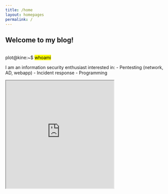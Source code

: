 ```yaml
---
title: /home
layout: homepages
permalink: /
---
```


<h2>Welcome to my blog!</h2>

<p><br>plot@kine:~$ <mark>whoami</mark></p>

<p>I am an information security enthusiast interested in:
- Pentesting (network, AD, webapp)
- Incident response
- Programming</p>

<p><iframe src="https://editor.p5js.org/Plotkine/present/kmFef9ExW" width="340px" height="340px" frameBorder="1" title="gameOfLife"></iframe></p>
